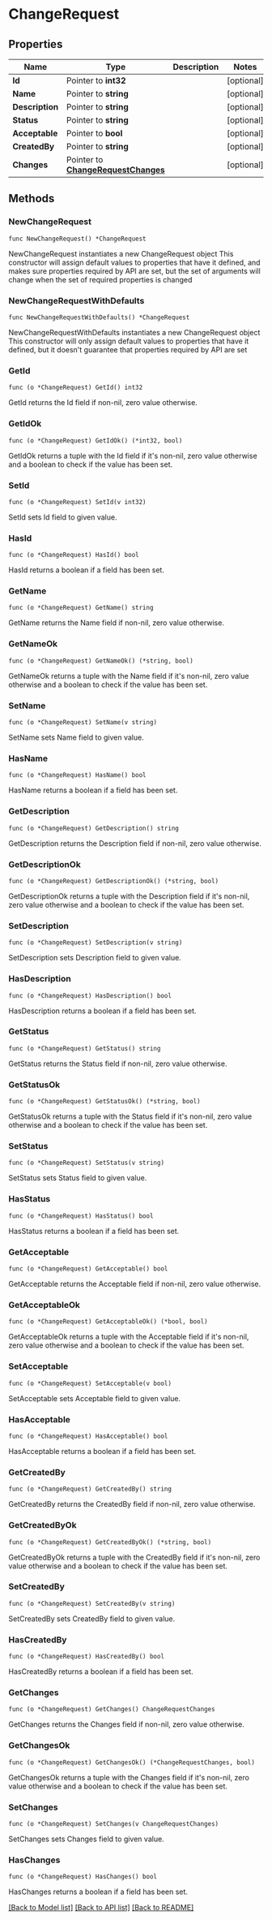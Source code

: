 # ChangeRequest

## Properties

Name | Type | Description | Notes
------------ | ------------- | ------------- | -------------
**Id** | Pointer to **int32** |  | [optional] 
**Name** | Pointer to **string** |  | [optional] 
**Description** | Pointer to **string** |  | [optional] 
**Status** | Pointer to **string** |  | [optional] 
**Acceptable** | Pointer to **bool** |  | [optional] 
**CreatedBy** | Pointer to **string** |  | [optional] 
**Changes** | Pointer to [**ChangeRequestChanges**](ChangeRequestChanges.md) |  | [optional] 

## Methods

### NewChangeRequest

`func NewChangeRequest() *ChangeRequest`

NewChangeRequest instantiates a new ChangeRequest object
This constructor will assign default values to properties that have it defined,
and makes sure properties required by API are set, but the set of arguments
will change when the set of required properties is changed

### NewChangeRequestWithDefaults

`func NewChangeRequestWithDefaults() *ChangeRequest`

NewChangeRequestWithDefaults instantiates a new ChangeRequest object
This constructor will only assign default values to properties that have it defined,
but it doesn't guarantee that properties required by API are set

### GetId

`func (o *ChangeRequest) GetId() int32`

GetId returns the Id field if non-nil, zero value otherwise.

### GetIdOk

`func (o *ChangeRequest) GetIdOk() (*int32, bool)`

GetIdOk returns a tuple with the Id field if it's non-nil, zero value otherwise
and a boolean to check if the value has been set.

### SetId

`func (o *ChangeRequest) SetId(v int32)`

SetId sets Id field to given value.

### HasId

`func (o *ChangeRequest) HasId() bool`

HasId returns a boolean if a field has been set.

### GetName

`func (o *ChangeRequest) GetName() string`

GetName returns the Name field if non-nil, zero value otherwise.

### GetNameOk

`func (o *ChangeRequest) GetNameOk() (*string, bool)`

GetNameOk returns a tuple with the Name field if it's non-nil, zero value otherwise
and a boolean to check if the value has been set.

### SetName

`func (o *ChangeRequest) SetName(v string)`

SetName sets Name field to given value.

### HasName

`func (o *ChangeRequest) HasName() bool`

HasName returns a boolean if a field has been set.

### GetDescription

`func (o *ChangeRequest) GetDescription() string`

GetDescription returns the Description field if non-nil, zero value otherwise.

### GetDescriptionOk

`func (o *ChangeRequest) GetDescriptionOk() (*string, bool)`

GetDescriptionOk returns a tuple with the Description field if it's non-nil, zero value otherwise
and a boolean to check if the value has been set.

### SetDescription

`func (o *ChangeRequest) SetDescription(v string)`

SetDescription sets Description field to given value.

### HasDescription

`func (o *ChangeRequest) HasDescription() bool`

HasDescription returns a boolean if a field has been set.

### GetStatus

`func (o *ChangeRequest) GetStatus() string`

GetStatus returns the Status field if non-nil, zero value otherwise.

### GetStatusOk

`func (o *ChangeRequest) GetStatusOk() (*string, bool)`

GetStatusOk returns a tuple with the Status field if it's non-nil, zero value otherwise
and a boolean to check if the value has been set.

### SetStatus

`func (o *ChangeRequest) SetStatus(v string)`

SetStatus sets Status field to given value.

### HasStatus

`func (o *ChangeRequest) HasStatus() bool`

HasStatus returns a boolean if a field has been set.

### GetAcceptable

`func (o *ChangeRequest) GetAcceptable() bool`

GetAcceptable returns the Acceptable field if non-nil, zero value otherwise.

### GetAcceptableOk

`func (o *ChangeRequest) GetAcceptableOk() (*bool, bool)`

GetAcceptableOk returns a tuple with the Acceptable field if it's non-nil, zero value otherwise
and a boolean to check if the value has been set.

### SetAcceptable

`func (o *ChangeRequest) SetAcceptable(v bool)`

SetAcceptable sets Acceptable field to given value.

### HasAcceptable

`func (o *ChangeRequest) HasAcceptable() bool`

HasAcceptable returns a boolean if a field has been set.

### GetCreatedBy

`func (o *ChangeRequest) GetCreatedBy() string`

GetCreatedBy returns the CreatedBy field if non-nil, zero value otherwise.

### GetCreatedByOk

`func (o *ChangeRequest) GetCreatedByOk() (*string, bool)`

GetCreatedByOk returns a tuple with the CreatedBy field if it's non-nil, zero value otherwise
and a boolean to check if the value has been set.

### SetCreatedBy

`func (o *ChangeRequest) SetCreatedBy(v string)`

SetCreatedBy sets CreatedBy field to given value.

### HasCreatedBy

`func (o *ChangeRequest) HasCreatedBy() bool`

HasCreatedBy returns a boolean if a field has been set.

### GetChanges

`func (o *ChangeRequest) GetChanges() ChangeRequestChanges`

GetChanges returns the Changes field if non-nil, zero value otherwise.

### GetChangesOk

`func (o *ChangeRequest) GetChangesOk() (*ChangeRequestChanges, bool)`

GetChangesOk returns a tuple with the Changes field if it's non-nil, zero value otherwise
and a boolean to check if the value has been set.

### SetChanges

`func (o *ChangeRequest) SetChanges(v ChangeRequestChanges)`

SetChanges sets Changes field to given value.

### HasChanges

`func (o *ChangeRequest) HasChanges() bool`

HasChanges returns a boolean if a field has been set.


[[Back to Model list]](../README.md#documentation-for-models) [[Back to API list]](../README.md#documentation-for-api-endpoints) [[Back to README]](../README.md)


